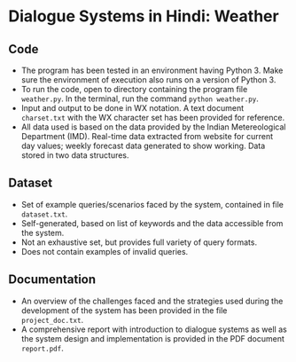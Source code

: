 # Dialogue Systems in Hindi: Weather

## Code

* The program has been tested in an environment having Python 3. Make sure the environment of execution also runs on a version of Python 3.
* To run the code, open to directory containing the program file `weather.py`. In the terminal, run the command `python weather.py`.
* Input and output to be done in WX notation. A text document `charset.txt` with the WX character set has been provided for reference.
* All data used is based on the data provided by the Indian Metereological Department (IMD). Real-time data extracted from website for current day values; weekly forecast data generated to show working. Data stored in two data structures.

## Dataset

* Set of example queries/scenarios faced by the system, contained in file `dataset.txt`.
* Self-generated, based on list of keywords and the data accessible from the system.
* Not an exhaustive set, but provides full variety of query formats.
* Does not contain examples of invalid queries.

## Documentation

* An overview of the challenges faced and the strategies used during the development of the system has been provided in the file `project_doc.txt`.
* A comprehensive report with introduction to dialogue systems as well as the system design and implementation is provided in the PDF document `report.pdf`.